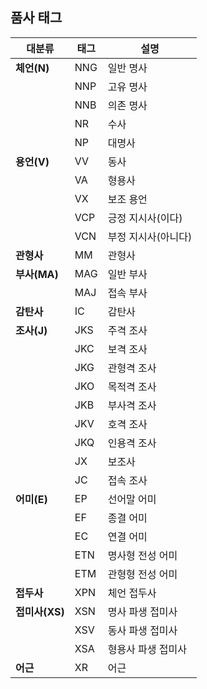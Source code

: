## 품사 태그

| **대분류**     | **태그** | **설명**            |
| -------------- | -------- | ------------------- |
| **체언(N)**    | NNG      | 일반 명사           |
|                | NNP      | 고유 명사           |
|                | NNB      | 의존 명사           |
|                | NR       | 수사                |
|                | NP       | 대명사              |
| **용언(V)**    | VV       | 동사                |
|                | VA       | 형용사              |
|                | VX       | 보조 용언           |
|                | VCP      | 긍정 지시사(이다)   |
|                | VCN      | 부정 지시사(아니다) |
| **관형사**     | MM       | 관형사              |
| **부사(MA)**   | MAG      | 일반 부사           |
|                | MAJ      | 접속 부사           |
| **감탄사**     | IC       | 감탄사              |
| **조사(J)**    | JKS      | 주격 조사           |
|                | JKC      | 보격 조사           |
|                | JKG      | 관형격 조사         |
|                | JKO      | 목적격 조사         |
|                | JKB      | 부사격 조사         |
|                | JKV      | 호격 조사           |
|                | JKQ      | 인용격 조사         |
|                | JX       | 보조사              |
|                | JC       | 접속 조사           |
| **어미(E)**    | EP       | 선어말 어미         |
|                | EF       | 종결 어미           |
|                | EC       | 연결 어미           |
|                | ETN      | 명사형 전성 어미    |
|                | ETM      | 관형형 전성 어미    |
| **접두사**     | XPN      | 체언 접두사         |
| **접미사(XS)** | XSN      | 명사 파생 접미사    |
|                | XSV      | 동사 파생 접미사    |
|                | XSA      | 형용사 파생 접미사  |
| **어근**       | XR       | 어근                |

